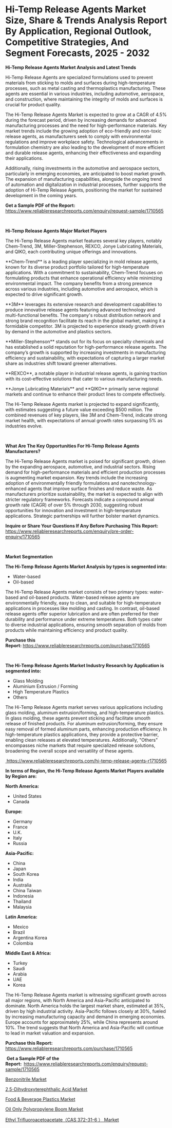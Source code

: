 <p><h1>Hi-Temp Release Agents Market Size, Share & Trends Analysis Report By Application, Regional Outlook, Competitive Strategies, And Segment Forecasts, 2025 - 2032</h1></p><p><strong>Hi-Temp Release Agents Market Analysis and Latest Trends</strong></p>
<p><p>Hi-Temp Release Agents are specialized formulations used to prevent materials from sticking to molds and surfaces during high-temperature processes, such as metal casting and thermoplastics manufacturing. These agents are essential in various industries, including automotive, aerospace, and construction, where maintaining the integrity of molds and surfaces is crucial for product quality. </p><p>The Hi-Temp Release Agents Market is expected to grow at a CAGR of 4.5% during the forecast period, driven by increasing demands for advanced manufacturing processes and the need for high-performance materials. Key market trends include the growing adoption of eco-friendly and non-toxic release agents, as manufacturers seek to comply with environmental regulations and improve workplace safety. Technological advancements in formulation chemistry are also leading to the development of more efficient and durable release agents, enhancing their effectiveness and expanding their applications. </p><p>Additionally, rising investments in the automotive and aerospace sectors, particularly in emerging economies, are anticipated to boost market growth. The expansion of manufacturing capabilities, alongside the ongoing trend of automation and digitalization in industrial processes, further supports the adoption of Hi-Temp Release Agents, positioning the market for sustained development in the coming years.</p></p>
<p><strong>Get a Sample PDF of the Report:&nbsp;</strong> <a href="https://www.reliableresearchreports.com/enquiry/request-sample/1710565?utm_campaign=116&utm_medium=2&utm_source=Github&utm_content=ia&utm_term=10012025&utm_id=hi-temp-release-agents">https://www.reliableresearchreports.com/enquiry/request-sample/1710565</a></p>
<p>&nbsp;</p>
<p><strong>Hi-Temp Release Agents Major Market Players</strong></p>
<p><p>The Hi-Temp Release Agents market features several key players, notably Chem-Trend, 3M, Miller-Stephenson, REXCO, Jonye Lubricating Materials, and QIKO, each contributing unique offerings and innovations. </p><p>**Chem-Trend** is a leading player specializing in mold release agents, known for its diverse product portfolio tailored for high-temperature applications. With a commitment to sustainability, Chem-Trend focuses on formulating products that enhance operational efficiency while minimizing environmental impact. The company benefits from a strong presence across various industries, including automotive and aerospace, which is expected to drive significant growth.</p><p>**3M** leverages its extensive research and development capabilities to produce innovative release agents featuring advanced technology and multi-functional benefits. The company's robust distribution network and strong brand recognition facilitate its reach in the global market, making it a formidable competitor. 3M is projected to experience steady growth driven by demand in the automotive and plastics sectors.</p><p>**Miller-Stephenson** stands out for its focus on specialty chemicals and has established a solid reputation for high-performance release agents. The company’s growth is supported by increasing investments in manufacturing efficiency and sustainability, with expectations of capturing a larger market share as industries shift toward greener alternatives.</p><p>**REXCO**, a notable player in industrial release agents, is gaining traction with its cost-effective solutions that cater to various manufacturing needs. </p><p>**Jonye Lubricating Materials** and **QIKO** primarily serve regional markets and continue to enhance their product lines to compete effectively.</p><p>The Hi-Temp Release Agents market is projected to expand significantly, with estimates suggesting a future value exceeding $500 million. The combined revenues of key players, like 3M and Chem-Trend, indicate strong market health, with expectations of annual growth rates surpassing 5% as industries evolve.</p></p>
<p>&nbsp;</p>
<p><strong>What Are The Key Opportunities For Hi-Temp Release Agents Manufacturers?</strong></p>
<p><p>The Hi-Temp Release Agents market is poised for significant growth, driven by the expanding aerospace, automotive, and industrial sectors. Rising demand for high-performance materials and efficient production processes is augmenting market expansion. Key trends include the increasing adoption of environmentally friendly formulations and nanotechnology-enhanced agents that improve surface finishes and reduce waste. As manufacturers prioritize sustainability, the market is expected to align with stricter regulatory frameworks. Forecasts indicate a compound annual growth rate (CAGR) of over 5% through 2030, suggesting robust opportunities for innovation and investment in high-temperature applications. Strategic partnerships will further bolster market dynamics.</p></p>
<p><strong>Inquire or Share Your Questions If Any Before Purchasing This Report:</strong> <a href="https://www.reliableresearchreports.com/enquiry/pre-order-enquiry/1710565?utm_campaign=116&utm_medium=2&utm_source=Github&utm_content=ia&utm_term=10012025&utm_id=hi-temp-release-agents">https://www.reliableresearchreports.com/enquiry/pre-order-enquiry/1710565</a></p>
<p>&nbsp;</p>
<p><strong>Market Segmentation</strong></p>
<p><strong>The Hi-Temp Release Agents Market Analysis by types is segmented into:</strong></p>
<p><ul><li>Water-based</li><li>Oil-based</li></ul></p>
<p><p>The Hi-Temp Release Agents market consists of two primary types: water-based and oil-based products. Water-based release agents are environmentally friendly, easy to clean, and suitable for high-temperature applications in processes like molding and casting. In contrast, oil-based release agents offer superior lubrication and are often preferred for their durability and performance under extreme temperatures. Both types cater to diverse industrial applications, ensuring smooth separation of molds from products while maintaining efficiency and product quality.</p></p>
<p><strong>Purchase this Report:&nbsp;</strong><a href="https://www.reliableresearchreports.com/purchase/1710565?utm_campaign=116&utm_medium=2&utm_source=Github&utm_content=ia&utm_term=10012025&utm_id=hi-temp-release-agents">https://www.reliableresearchreports.com/purchase/1710565</a></p>
<p>&nbsp;</p>
<p><strong>The Hi-Temp Release Agents Market Industry Research by Application is segmented into:</strong></p>
<p><ul><li>Glass Molding</li><li>Aluminium Extrusion / Forming</li><li>High Temperature Plastics</li><li>Others</li></ul></p>
<p><p>The Hi-Temp Release Agents market serves various applications including glass molding, aluminum extrusion/forming, and high-temperature plastics. In glass molding, these agents prevent sticking and facilitate smooth release of finished products. For aluminum extrusion/forming, they ensure easy removal of formed aluminum parts, enhancing production efficiency. In high-temperature plastics applications, they provide a protective barrier, enabling clean releases at elevated temperatures. Additionally, "Others" encompasses niche markets that require specialized release solutions, broadening the overall scope and versatility of these agents.</p></p>
<p><a href="https://www.reliableresearchreports.com/hi-temp-release-agents-r1710565?utm_campaign=116&utm_medium=2&utm_source=Github&utm_content=ia&utm_term=10012025&utm_id=hi-temp-release-agents">&nbsp;https://www.reliableresearchreports.com/hi-temp-release-agents-r1710565</a></p>
<p><strong>In terms of Region, the Hi-Temp Release Agents Market Players available by Region are:</strong></p>
<p>
    <p> <strong> North America: </strong>
        <ul>
            <li>United States</li>
            <li>Canada</li>
        </ul>
        </p> 
    <p> <strong> Europe: </strong>
        <ul>
            <li>Germany</li>
            <li>France</li>
            <li>U.K.</li>
            <li>Italy</li>
            <li>Russia</li>
        </ul>
        </p> 
    <p> <strong> Asia-Pacific: </strong>
        <ul>
            <li>China</li>
            <li>Japan</li>
            <li>South Korea</li>
            <li>India</li>
            <li>Australia</li>
            <li>China Taiwan</li>
            <li>Indonesia</li>
            <li>Thailand</li>
            <li>Malaysia</li>
        </ul>
        </p> 
    <p> <strong> Latin America: </strong>
        <ul>
            <li>Mexico</li>
            <li>Brazil</li>
            <li>Argentina Korea</li>
            <li>Colombia</li>
        </ul>
        </p> 
    <p> <strong> Middle East & Africa: </strong>
        <ul>
            <li>Turkey</li>
            <li>Saudi</li>
            <li>Arabia</li>
            <li>UAE</li>
            <li>Korea</li>
        </ul>
    </p>
    </p>
<p><p>The Hi-Temp Release Agents market is witnessing significant growth across all major regions, with North America and Asia-Pacific anticipated to dominate. North America holds the largest market share, estimated at 35%, driven by high industrial activity. Asia-Pacific follows closely at 30%, fueled by increasing manufacturing capacity and demand in emerging economies. Europe accounts for approximately 25%, while China represents around 10%. The trend suggests that North America and Asia-Pacific will continue to lead in market valuation and expansion.</p></p>
<p><strong>Purchase this Report: </strong><a href="https://www.reliableresearchreports.com/purchase/1710565?utm_campaign=116&utm_medium=2&utm_source=Github&utm_content=ia&utm_term=10012025&utm_id=hi-temp-release-agents">https://www.reliableresearchreports.com/purchase/1710565</a></p>
<p>&nbsp;<strong>Get a Sample PDF of the Report:&nbsp;&nbsp;</strong><a href="https://www.reliableresearchreports.com/enquiry/request-sample/1710565?utm_campaign=116&utm_medium=2&utm_source=Github&utm_content=ia&utm_term=10012025&utm_id=hi-temp-release-agents">https://www.reliableresearchreports.com/enquiry/request-sample/1710565</a></p>
<p><strong></strong></p>
<p><p><a href="https://github.com/OlenFleming68/Market-Research-Report-List-1/blob/main/benzonitrile-market.md?utm_campaign=116&utm_medium=2&utm_source=Github&utm_content=ia&utm_term=10012025&utm_id=hi-temp-release-agents">Benzonitrile Market</a></p><p><a href="https://github.com/rodinayygacklezi/Market-Research-Report-List-1/blob/main/25-dihydroxyterephthalic-acid-market.md?utm_campaign=116&utm_medium=2&utm_source=Github&utm_content=ia&utm_term=10012025&utm_id=hi-temp-release-agents">2,5-Dihydroxyterephthalic Acid Market</a></p><p><a href="https://github.com/flnordan65e0/Market-Research-Report-List-1/blob/main/food-beverage-plastics-market.md?utm_campaign=116&utm_medium=2&utm_source=Github&utm_content=ia&utm_term=10012025&utm_id=hi-temp-release-agents">Food & Beverage Plastics Market</a></p><p><a href="https://github.com/hammelximalschid/Market-Research-Report-List-1/blob/main/oil-only-polypropylene-boom-market.md?utm_campaign=116&utm_medium=2&utm_source=Github&utm_content=ia&utm_term=10012025&utm_id=hi-temp-release-agents">Oil Only Polypropylene Boom Market</a></p><p><a href="https://github.com/lindaopodray/Market-Research-Report-List-1/blob/main/ethyl-trifluoroacetoacetatecas-372-31-6-market.md?utm_campaign=116&utm_medium=2&utm_source=Github&utm_content=ia&utm_term=10012025&utm_id=hi-temp-release-agents">Ethyl Trifluoroacetoacetate（CAS 372-31-6 ） Market</a></p></p>